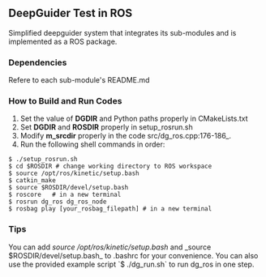 ## DeepGuider Test in ROS
Simplified deepguider system that integrates its sub-modules and is implemented as a ROS package.

### Dependencies
Refere to each sub-module's README.md

### How to Build and Run Codes
1. Set the value of **DGDIR** and Python paths properly in CMakeLists.txt
2. Set **DGDIR** and **ROSDIR** properly in setup_rosrun.sh
3. Modify **m_srcdir** properly in the code src/dg_ros.cpp:176-186_.
4. Run the following shell commands in order:
```
$ ./setup_rosrun.sh
$ cd $ROSDIR # change working directory to ROS workspace
$ source /opt/ros/kinetic/setup.bash
$ catkin_make
$ source $ROSDIR/devel/setup.bash
$ roscore   # in a new terminal
$ rosrun dg_ros dg_ros_node
$ rosbag play [your_rosbag_filepath] # in a new terminal
```

### Tips
You can add _source /opt/ros/kinetic/setup.bash_ and _source $ROSDIR/devel/setup.bash_ to .bashrc for your convenience.
You can also use the provided example script `$ ./dg_run.sh` to run dg_ros in one step.